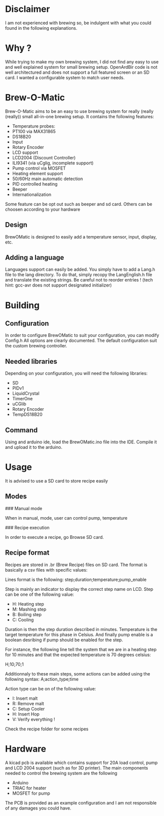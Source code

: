 # Disclaimer

I am not experienced with brewing so, be indulgent with what you could found in the following explanations.

# Why ?

While trying to make my own brewing system, I did not find any easy to use and well explained system for small brewing setup.
OpenArdBir code is not well architectured and does not support a full featured screen or an SD card.
I wanted a configurable system to match user needs.

#  Brew-O-Matic

Brew-O-Matic aims to be an easy to use brewing system for really (really (really)) small  all-in-one brewing setup.
It contains the following features:
* Temperature probes:
 * PT100 via MAX31865
 * DS18B20
* Input
 * Rotary Encoder
* LCD support
 * LCD2004 (Discount Controller)
 * ILI9341 (via uCglig, incomplete support)
* Pump control via MOSFET
* Heating element support
 * 50/60Hz main automatic detection
 * PID controlled heating
* Beeper
* Internationalization

Some feature can be opt out such as beeper and sd card.
Others can be choosen according to your hardware

## Design

BrewOMatic is designed to easily add a temperature sensor, input, display, etc.

## Adding a language

Languages support can easily be added. You simply have to add a Lang<YourLanguage>.h file to the lang directory.
To do that, simply recopy the LangEnglish.h file and translate the existing strings.
Be careful not to reorder entries ! (tech hint: gcc-avr does not support designated initializer)

# Building

## Configuration

In order to configure BrewOMatic to suit your configuration, you can modify Config.h
All options are clearly documented. The default configuration suit the custom brewing controller.

## Needed libraries

Depending on your configuration, you will need the following libraries:
* SD
* PIDv1
* LiquidCrystal
* TimerOne
* uCGlib
* Rotary Encoder
* TempDS18B20

## Command

Using and arduino ide, load the BrewOMatic.ino file into the IDE.
Compile it and upload it to the arduino.

# Usage

It is advised to use a SD card to store recipe easily

## Modes

### Manual mode

When in manual, mode, user can control pump, temperature

### Recipe execution

In order to execute a recipe, go Browse SD card.

## Recipe format

Recipes are stored in .br (Brew Recipe) files on SD card.
The format is basically a csv files with specific values:

Lines format is the following:
step;duration;temperature;pump_enable

Step is mainly an indicator to display the correct step name on LCD.
Step can be one of the following value:
 - H: Heating step
 - M: Mashing step
 - B: Boiling step
 - C: Cooling

Duration is then the step duration described in minutes.
Temperature is the target temperature for this phase in Celsius.
And finally pump enable is a boolean desribing if pump should be enabled for the
step.

For instance, the following line tell the system that we are in a heating step for 10 minutes
and that the expected temperature is 70 degrees celsius:

H;10;70;1

Additionnaly to these main steps, some actions can be added using the following syntax:
A;action_type;time

Action type can be on of the following value:
 - I: Insert malt
 - R: Remove malt
 - C: Setup Cooler
 - H: Insert Hop
 - V: Verify everything !

Check the recipe folder for some recipes

# Hardware

A kicad pcb is available which contains support for 20A load control, pump and LCD 2004 support (such as for 3D printer).
The main components needed to control the brewing system are the following
* Arduino
* TRIAC for heater
* MOSFET for pump

The PCB is provided as an example configuration and I am not responsible of any damages you could have.
